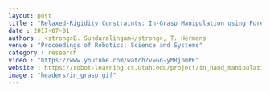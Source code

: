 ```yaml
---
layout: post
title : "Relaxed-Rigidity Constraints: In-Grasp Manipulation using Purely Kinematic Trajectory Optimization"
date : 2017-07-01
authors : <strong>B. Sundaralingam</strong>, T. Hermans
venue : "Proceedings of Robotics: Science and Systems"
category : research
video : "https://www.youtube.com/watch?v=Gn-yMRjbmPE"
website : https://robot-learning.cs.utah.edu/project/in_hand_manipulation
image : "headers/in_grasp.gif"
---
```

